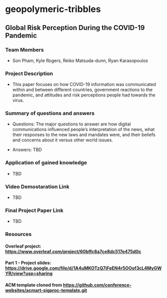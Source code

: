 # geopolymeric-tribbles

## Global Risk Perception During the COVID-19 Pandemic  

### Team Members
* Son Pham, Kyle Rogers, Reiko Matsuda-dunn, Ryan Karasopoulos  

### Project Description
* This paper focuses on how COVID-19 information was communicated within and between different countries, government reactions to the pandemic, and attitudes and risk perceptions people had towards the virus. 

### Summary of questions and answers
* Questions: The major questions to answer are how digital communications influenced people’s interpretation of the news, what their responses to the new laws and mandates were, and their beliefs and concerns about it versus other world issues.

* Answers: TBD

### Application of gained knowledge

* TBD

### Video Demostaration Link

* TBD

### Final Project Paper Link

* TBD

### Resources

#### Overleaf project: https://www.overleaf.com/project/60bffc8a7ce8dc517e475d0c

#### Part 1 - Project slides: https://drive.google.com/file/d/1A4uMKOTzQ7iFeEN4r5OOof3cL4MyGWYR/view?usp=sharing

#### ACM template cloned from https://github.com/conference-websites/acmart-sigproc-template.git